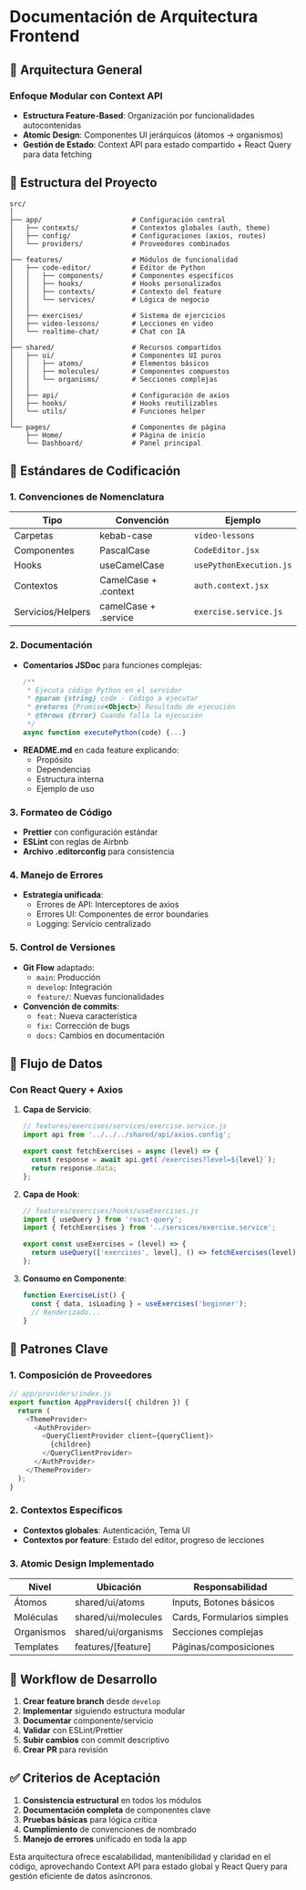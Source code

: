 # Documentación de Arquitectura Frontend

## 📐 Arquitectura General

### **Enfoque Modular con Context API**
- **Estructura Feature-Based**: Organización por funcionalidades autocontenidas
- **Atomic Design**: Componentes UI jerárquicos (átomos → organismos)
- **Gestión de Estado**: Context API para estado compartido + React Query para data fetching

## 📁 Estructura del Proyecto

```
src/
│
├── app/                      # Configuración central
│   ├── contexts/             # Contextos globales (auth, theme)
│   ├── config/               # Configuraciones (axios, routes)
│   └── providers/            # Proveedores combinados
│
├── features/                 # Módulos de funcionalidad
│   ├── code-editor/          # Editor de Python
│   │   ├── components/       # Componentes específicos
│   │   ├── hooks/            # Hooks personalizados
│   │   ├── contexts/         # Contexto del feature
│   │   └── services/         # Lógica de negocio
│   │
│   ├── exercises/            # Sistema de ejercicios
│   ├── video-lessons/        # Lecciones en video
│   └── realtime-chat/        # Chat con IA
│
├── shared/                   # Recursos compartidos
│   ├── ui/                   # Componentes UI puros
│   │   ├── atoms/            # Elementos básicos
│   │   ├── molecules/        # Componentes compuestos
│   │   └── organisms/        # Secciones complejas
│   │
│   ├── api/                  # Configuración de axios
│   ├── hooks/                # Hooks reutilizables
│   └── utils/                # Funciones helper
│
└── pages/                    # Componentes de página
    ├── Home/                 # Página de inicio
    └── Dashboard/            # Panel principal
```

## 📝 Estándares de Codificación

### **1. Convenciones de Nomenclatura**
| Tipo                  | Convención               | Ejemplo                     |
|-----------------------|--------------------------|-----------------------------|
| Carpetas              | kebab-case               | `video-lessons`             |
| Componentes           | PascalCase               | `CodeEditor.jsx`            |
| Hooks                 | useCamelCase             | `usePythonExecution.js`     |
| Contextos             | CamelCase + .context     | `auth.context.jsx`          |
| Servicios/Helpers     | camelCase + .service     | `exercise.service.js`       |

### **2. Documentación**
- **Comentarios JSDoc** para funciones complejas:
  ```javascript
  /**
   * Ejecuta código Python en el servidor
   * @param {string} code - Código a ejecutar
   * @returns {Promise<Object>} Resultado de ejecución
   * @throws {Error} Cuando falla la ejecución
   */
  async function executePython(code) {...}
  ```
- **README.md** en cada feature explicando:
  - Propósito
  - Dependencias
  - Estructura interna
  - Ejemplo de uso

### **3. Formateo de Código**
- **Prettier** con configuración estándar
- **ESLint** con reglas de Airbnb
- **Archivo .editorconfig** para consistencia

### **4. Manejo de Errores**
- **Estrategia unificada**:
  - Errores de API: Interceptores de axios
  - Errores UI: Componentes de error boundaries
  - Logging: Servicio centralizado

### **5. Control de Versiones**
- **Git Flow** adaptado:
  - `main`: Producción
  - `develop`: Integración
  - `feature/`: Nuevas funcionalidades
- **Convención de commits**:
  - `feat:` Nueva característica
  - `fix:` Corrección de bugs
  - `docs:` Cambios en documentación

## 🔄 Flujo de Datos

### **Con React Query + Axios**
1. **Capa de Servicio**:
   ```javascript
   // features/exercises/services/exercise.service.js
   import api from '../../../shared/api/axios.config';
   
   export const fetchExercises = async (level) => {
     const response = await api.get(`/exercises?level=${level}`);
     return response.data;
   };
   ```

2. **Capa de Hook**:
   ```javascript
   // features/exercises/hooks/useExercises.js
   import { useQuery } from 'react-query';
   import { fetchExercises } from '../services/exercise.service';
   
   export const useExercises = (level) => {
     return useQuery(['exercises', level], () => fetchExercises(level));
   };
   ```

3. **Consumo en Componente**:
   ```javascript
   function ExerciseList() {
     const { data, isLoading } = useExercises('beginner');
     // Renderizado...
   }
   ```

## 🧩 Patrones Clave

### **1. Composición de Proveedores**
```javascript
// app/providers/index.js
export function AppProviders({ children }) {
  return (
    <ThemeProvider>
      <AuthProvider>
        <QueryClientProvider client={queryClient}>
          {children}
        </QueryClientProvider>
      </AuthProvider>
    </ThemeProvider>
  );
}
```

### **2. Contextos Específicos**
- **Contextos globales**: Autenticación, Tema UI
- **Contextos por feature**: Estado del editor, progreso de lecciones

### **3. Atomic Design Implementado**
| Nivel        | Ubicación              | Responsabilidad             |
|--------------|------------------------|-----------------------------|
| Átomos       | shared/ui/atoms        | Inputs, Botones básicos     |
| Moléculas    | shared/ui/molecules    | Cards, Formularios simples  |
| Organismos   | shared/ui/organisms    | Secciones complejas         |
| Templates    | features/[feature]      | Páginas/composiciones       |

## 🚀 Workflow de Desarrollo

1. **Crear feature branch** desde `develop`
2. **Implementar** siguiendo estructura modular
3. **Documentar** componente/servicio
4. **Validar** con ESLint/Prettier
5. **Subir cambios** con commit descriptivo
6. **Crear PR** para revisión

## ✅ Criterios de Aceptación

1. **Consistencia estructural** en todos los módulos
2. **Documentación completa** de componentes clave
3. **Pruebas básicas** para lógica crítica
4. **Cumplimiento** de convenciones de nombrado
5. **Manejo de errores** unificado en toda la app

Esta arquitectura ofrece escalabilidad, mantenibilidad y claridad en el código, aprovechando Context API para estado global y React Query para gestión eficiente de datos asíncronos.